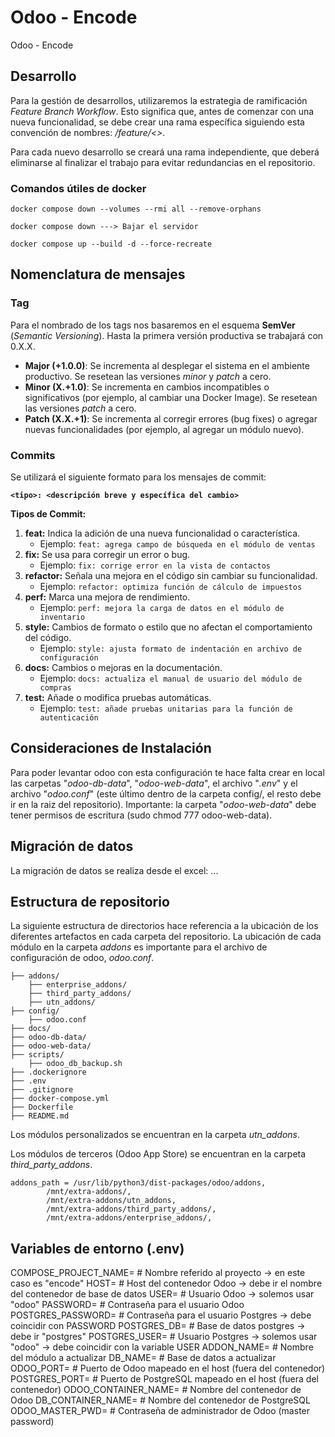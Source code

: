 # Odoo - Encode

Odoo - Encode

## Desarrollo

Para la gestión de desarrollos, utilizaremos la estrategia de ramificación *Feature Branch Workflow*. Esto significa que, antes de comenzar con una nueva funcionalidad, se debe crear una rama específica siguiendo esta convención de nombres: */feature/<<nombre representativo de la funcionalidad>>*.

Para cada nuevo desarrollo se creará una rama independiente, que deberá eliminarse al finalizar el trabajo para evitar redundancias en el repositorio.


### Comandos útiles de docker

```
docker compose down --volumes --rmi all --remove-orphans
```

```
docker compose down ---> Bajar el servidor
```

```
docker compose up --build -d --force-recreate
```


## Nomenclatura de mensajes

### Tag

Para el nombrado de los tags nos basaremos en el esquema **SemVer** (*Semantic Versioning*). Hasta la primera versión productiva se trabajará con 0.X.X.

- **Major (+1.0.0)**: Se incrementa al desplegar el sistema en el ambiente productivo. Se resetean las versiones *minor* y *patch* a cero.
- **Minor (X.+1.0)**: Se incrementa en cambios incompatibles o significativos (por ejemplo, al cambiar una Docker Image). Se resetean las versiones *patch* a cero.
- **Patch (X.X.+1)**: Se incrementa al corregir errores (bug fixes) o agregar nuevas funcionalidades (por ejemplo, al agregar un módulo nuevo).

### Commits

Se utilizará el siguiente formato para los mensajes de commit:

**`<tipo>: <descripción breve y específica del cambio>`**

**Tipos de Commit:**

1. **feat:** Indica la adición de una nueva funcionalidad o característica.
    - Ejemplo: `feat: agrega campo de búsqueda en el módulo de ventas`
2. **fix:** Se usa para corregir un error o bug.
    - Ejemplo: `fix: corrige error en la vista de contactos`
3. **refactor:** Señala una mejora en el código sin cambiar su funcionalidad.
    - Ejemplo: `refactor: optimiza función de cálculo de impuestos`
4. **perf:** Marca una mejora de rendimiento.
    - Ejemplo: `perf: mejora la carga de datos en el módulo de inventario`
5. **style:** Cambios de formato o estilo que no afectan el comportamiento del código.
    - Ejemplo: `style: ajusta formato de indentación en archivo de configuración`
6. **docs:** Cambios o mejoras en la documentación.
    - Ejemplo: `docs: actualiza el manual de usuario del módulo de compras`
7. **test:** Añade o modifica pruebas automáticas.
    - Ejemplo: `test: añade pruebas unitarias para la función de autenticación`

## Consideraciones de Instalación

Para poder levantar odoo con esta configuración te hace falta crear en local las carpetas "*odoo-db-data*", "*odoo-web-data*", el archivo "*.env*" y el archivo "*odoo.conf*" (este último dentro de la carpeta config/, el resto debe ir en la raiz del repositorio).
Importante: la carpeta "*odoo-web-data*" debe tener permisos de escritura (sudo chmod 777 odoo-web-data).

## Migración de datos

La migración de datos se realiza desde el excel: ...


## Estructura de repositorio

La siguiente estructura de directorios hace referencia a la ubicación de los diferentes artefactos en cada carpeta del repositorio. La ubicación de cada módulo en la carpeta *addons* es importante para el archivo de configuración de odoo, *odoo.conf*.

```
├── addons/
    ├── enterprise_addons/
    ├── third_party_addons/
    ├── utn_addons/
├── config/
    ├── odoo.conf
├── docs/
├── odoo-db-data/
├── odoo-web-data/
├── scripts/
    ├── odoo_db_backup.sh
├── .dockerignore
├── .env
├── .gitignore
├── docker-compose.yml
├── Dockerfile
├── README.md
```

Los módulos personalizados se encuentran en la carpeta *utn_addons*.

Los módulos de terceros (Odoo App Store) se encuentran en la carpeta *third_party_addons*.

```
addons_path = /usr/lib/python3/dist-packages/odoo/addons, 
        /mnt/extra-addons/, 
        /mnt/extra-addons/utn_addons, 
        /mnt/extra-addons/third_party_addons/,
        /mnt/extra-addons/enterprise_addons/,
```


## Variables de entorno (.env)

COMPOSE_PROJECT_NAME=       # Nombre referido al proyecto -> en este caso es "encode"
HOST=                       # Host del contenedor Odoo -> debe ir el nombre del contenedor de base de datos 
USER=                       # Usuario Odoo -> solemos usar "odoo"
PASSWORD=                   # Contraseña para el usuario Odoo
POSTGRES_PASSWORD=          # Contraseña para el usuario Postgres -> debe coincidir con PASSWORD
POSTGRES_DB=                # Base de datos postgres -> debe ir "postgres"
POSTGRES_USER=              # Usuario Postgres -> solemos usar "odoo" -> debe coincidir con la variable USER
ADDON_NAME=                 # Nombre del módulo a actualizar
DB_NAME=                    # Base de datos a actualizar
ODOO_PORT=                  # Puerto de Odoo mapeado en el host (fuera del contenedor)
POSTGRES_PORT=              # Puerto de PostgreSQL mapeado en el host (fuera del contenedor)
ODOO_CONTAINER_NAME=        # Nombre del contenedor de Odoo
DB_CONTAINER_NAME=          # Nombre del contenedor de PostgreSQL
ODOO_MASTER_PWD=            # Contraseña de administrador de Odoo (master password)
